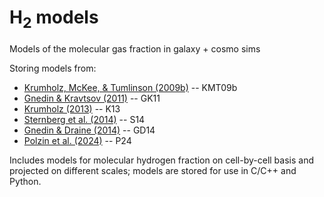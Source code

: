 # H<sub>2</sub> models
Models of the molecular gas fraction in galaxy + cosmo sims

Storing models from:
- [Krumholz, McKee, & Tumlinson (2009b)](https://ui.adsabs.harvard.edu/abs/2009ApJ...699..850K/abstract) -- KMT09b
- [Gnedin & Kravtsov (2011)](https://ui.adsabs.harvard.edu/abs/2011ApJ...728...88G/abstract) -- GK11
- [Krumholz (2013)](https://ui.adsabs.harvard.edu/abs/2013MNRAS.436.2747K/abstract) -- K13
- [Sternberg et al. (2014)](https://ui.adsabs.harvard.edu/abs/2014ApJ...790...10S/abstract) -- S14
- [Gnedin & Draine (2014)](https://ui.adsabs.harvard.edu/abs/2014ApJ...795...37G/abstract) -- GD14
- [Polzin et al. (2024)](https://ui.adsabs.harvard.edu/abs/2024ApJ...966..172P/abstract) -- P24

Includes models for molecular hydrogen fraction on cell-by-cell basis and projected on different scales; models are stored for use in C/C++ and Python.
